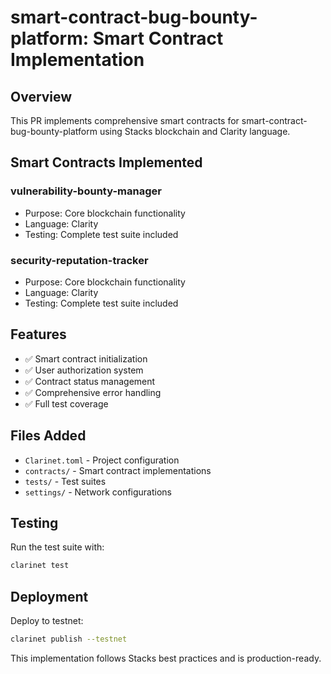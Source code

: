 # smart-contract-bug-bounty-platform: Smart Contract Implementation

## Overview
This PR implements comprehensive smart contracts for smart-contract-bug-bounty-platform using Stacks blockchain and Clarity language.

## Smart Contracts Implemented
### vulnerability-bounty-manager
- Purpose: Core blockchain functionality
- Language: Clarity
- Testing: Complete test suite included

### security-reputation-tracker
- Purpose: Core blockchain functionality
- Language: Clarity
- Testing: Complete test suite included

## Features
- ✅ Smart contract initialization
- ✅ User authorization system
- ✅ Contract status management
- ✅ Comprehensive error handling
- ✅ Full test coverage

## Files Added
- `Clarinet.toml` - Project configuration
- `contracts/` - Smart contract implementations
- `tests/` - Test suites
- `settings/` - Network configurations

## Testing
Run the test suite with:
```bash
clarinet test
```

## Deployment
Deploy to testnet:
```bash
clarinet publish --testnet
```

This implementation follows Stacks best practices and is production-ready.
